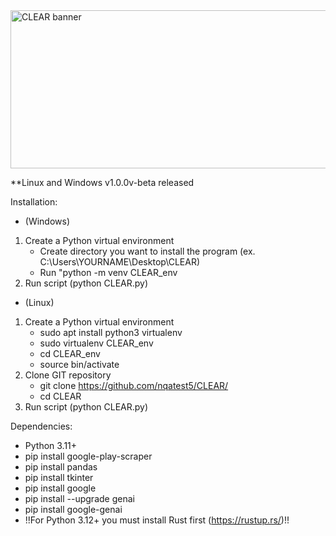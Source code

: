<img width="800" height="253" alt="CLEAR banner" src="https://github.com/user-attachments/assets/0ff074a9-0989-460c-9e19-ba3a9f9937e8" />

**Linux and Windows v1.0.0v-beta released


Installation:

- (Windows)
1. Create a Python virtual environment
     - Create directory you want to install the program (ex. C:\Users\YOURNAME\Desktop\CLEAR)
     - Run "python -m venv CLEAR_env
2. Run script (python CLEAR.py)

- (Linux)
1. Create a Python virtual environment
     - sudo apt install python3 virtualenv
     - sudo virtualenv CLEAR_env
     - cd CLEAR_env
     - source bin/activate
2. Clone GIT repository
     - git clone https://github.com/nqatest5/CLEAR/
     - cd CLEAR
3. Run script (python CLEAR.py)


Dependencies:

- Python 3.11+
- pip install google-play-scraper
- pip install pandas
- pip install tkinter
- pip install google
- pip install --upgrade genai
- pip install google-genai
- !!For Python 3.12+ you must install Rust first (https://rustup.rs/)!!
